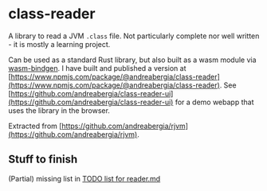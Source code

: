 # class-reader

A library to read a JVM `.class` file. Not particularly complete nor well written - it is mostly a learning project.

Can be used as a standard Rust library, but also built as a wasm module via [wasm-bindgen](https://rustwasm.github.io/wasm-bindgen/). I have built and published a version at [https://www.npmjs.com/package/@andreabergia/class-reader](https://www.npmjs.com/package/@andreabergia/class-reader). See [https://github.com/andreabergia/class-reader-ui](https://github.com/andreabergia/class-reader-ui) for a demo webapp that uses the library in the browser.

Extracted from [https://github.com/andreabergia/rjvm](https://github.com/andreabergia/rjvm).

## Stuff to finish

(Partial) missing list in [TODO list for reader.md](TODO%20list%20for%20reader.md)
